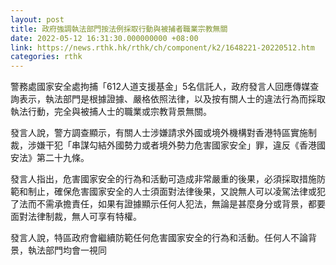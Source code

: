 ```yaml
---
layout: post
title: 政府強調執法部門按法例採取行動與被捕者職業宗教無關
date: 2022-05-12 16:31:30.000000000 +08:00
link: https://news.rthk.hk/rthk/ch/component/k2/1648221-20220512.htm
categories: rthk
---
```


警務處國家安全處拘捕「612人道支援基金」5名信託人，政府發言人回應傳媒查詢表示，執法部門是根據證據、嚴格依照法律，以及按有關人士的違法行為而採取執法行動，完全與被捕人士的職業或宗教背景無關。
 
發言人說，警方調查顯示，有關人士涉嫌請求外國或境外機構對香港特區實施制裁，涉嫌干犯「串謀勾結外國勢力或者境外勢力危害國家安全」罪，違反《香港國安法》第二十九條。

發言人指出，危害國家安全的行為和活動可造成非常嚴重的後果，必須採取措施防範和制止，確保危害國家安全的人士須面對法律後果，又說無人可以凌駕法律或犯了法而不需承擔責任，如果有證據顯示任何人犯法，無論是甚麼身分或背景，都要面對法律制裁，無人可享有特權。

發言人說，特區政府會繼續防範任何危害國家安全的行為和活動。任何人不論背景，執法部門均會一視同

